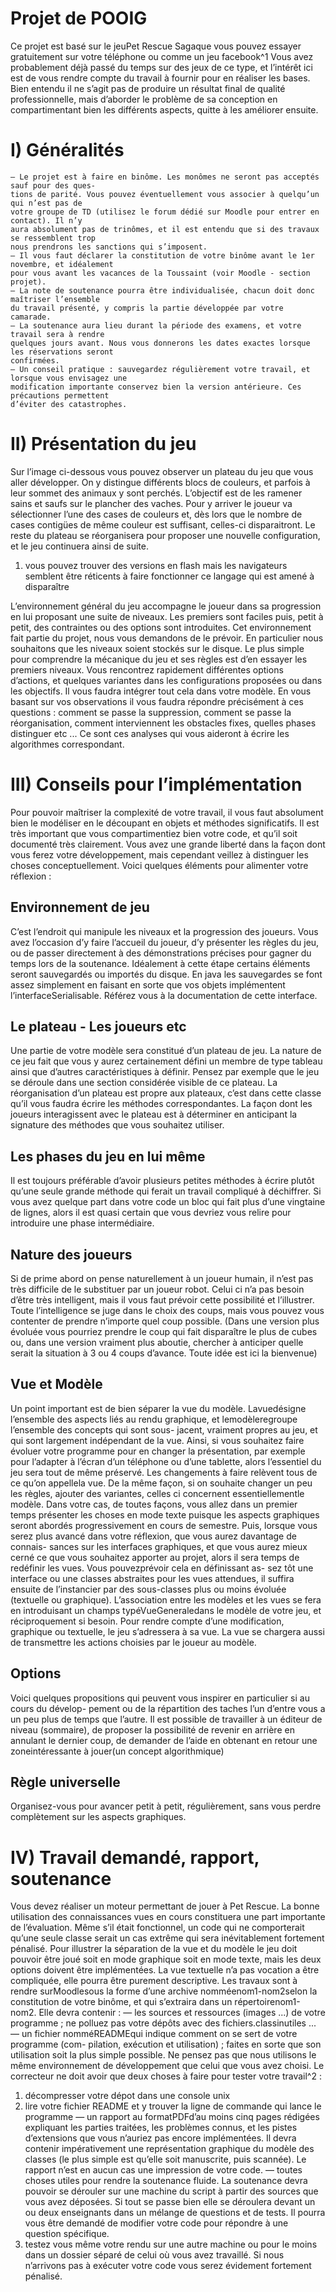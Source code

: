 # Projet de POOIG

Ce projet est basé sur le jeuPet Rescue Sagaque vous pouvez essayer gratuitement sur votre
téléphone ou comme un jeu facebook^1
Vous avez probablement déjà passé du temps sur des jeux de ce type, et l’intérêt ici est de
vous rendre compte du travail à fournir pour en réaliser les bases. Bien entendu il ne s’agit pas de
produire un résultat final de qualité professionnelle, mais d’aborder le problème de sa conception
en compartimentant bien les différents aspects, quitte à les améliorer ensuite.

# I) Généralités

```
— Le projet est à faire en binôme. Les monômes ne seront pas acceptés sauf pour des ques-
tions de parité. Vous pouvez éventuellement vous associer à quelqu’un qui n’est pas de
votre groupe de TD (utilisez le forum dédié sur Moodle pour entrer en contact). Il n’y
aura absolument pas de trinômes, et il est entendu que si des travaux se ressemblent trop
nous prendrons les sanctions qui s’imposent.
— Il vous faut déclarer la constitution de votre binôme avant le 1er novembre, et idéalement
pour vous avant les vacances de la Toussaint (voir Moodle - section projet).
— La note de soutenance pourra être individualisée, chacun doit donc maîtriser l’ensemble
du travail présenté, y compris la partie développée par votre camarade.
— La soutenance aura lieu durant la période des examens, et votre travail sera à rendre
quelques jours avant. Nous vous donnerons les dates exactes lorsque les réservations seront
confirmées.
— Un conseil pratique : sauvegardez régulièrement votre travail, et lorsque vous envisagez une
modification importante conservez bien la version antérieure. Ces précautions permettent
d’éviter des catastrophes.
```
# II) Présentation du jeu

Sur l’image ci-dessous vous pouvez observer un plateau du jeu que vous aller développer. On
y distingue différents blocs de couleurs, et parfois à leur sommet des animaux y sont perchés.
L’objectif est de les ramener sains et saufs sur le plancher des vaches. Pour y arriver le joueur va
sélectionner l’une des cases de couleurs et, dès lors que le nombre de cases contigües de même
couleur est suffisant, celles-ci disparaitront. Le reste du plateau se réorganisera pour proposer
une nouvelle configuration, et le jeu continuera ainsi de suite.

1. vous pouvez trouver des versions en flash mais les navigateurs semblent être réticents à faire fonctionner ce
langage qui est amené à disparaître


L’environnement général du jeu accompagne le joueur dans sa progression en lui proposant
une suite de niveaux. Les premiers sont faciles puis, petit à petit, des contraintes ou des options
sont introduites. Cet environnement fait partie du projet, nous vous demandons de le prévoir.
En particulier nous souhaitons que les niveaux soient stockés sur le disque.
Le plus simple pour comprendre la mécanique du jeu et ses règles est d’en essayer les premiers
niveaux. Vous rencontrez rapidement différentes options d’actions, et quelques variantes dans les
configurations proposées ou dans les objectifs. Il vous faudra intégrer tout cela dans votre modèle.
En vous basant sur vos observations il vous faudra répondre précisément à ces questions :
comment se passe la suppression, comment se passe la réorganisation, comment interviennent les
obstacles fixes, quelles phases distinguer etc ... Ce sont ces analyses qui vous aideront à écrire les
algorithmes correspondant.

# III) Conseils pour l’implémentation

Pour pouvoir maîtriser la complexité de votre travail, il vous faut absolument bien le modéliser
en le découpant en objets et méthodes significatifs. Il est très important que vous compartimentiez
bien votre code, et qu’il soit documenté très clairement. Vous avez une grande liberté dans
la façon dont vous ferez votre développement, mais cependant veillez à distinguer les choses
conceptuellement. Voici quelques éléments pour alimenter votre réflexion :

## Environnement de jeu

C’est l’endroit qui manipule les niveaux et la progression des joueurs. Vous avez l’occasion
d’y faire l’accueil du joueur, d’y présenter les règles du jeu, ou de passer directement à des
démonstrations précises pour gagner du temps lors de la soutenance.
Idéalement à cette étape certains éléments seront sauvegardés ou importés du disque. En
java les sauvegardes se font assez simplement en faisant en sorte que vos objets implémentent
l’interfaceSerialisable. Référez vous à la documentation de cette interface.


## Le plateau - Les joueurs etc

Une partie de votre modèle sera constitué d’un plateau de jeu. La nature de ce jeu fait que
vous y aurez certainement défini un membre de type tableau ainsi que d’autres caractéristiques à
définir. Pensez par exemple que le jeu se déroule dans une section considérée visible de ce plateau.
La réorganisation d’un plateau est propre aux plateaux, c’est dans cette classe qu’il vous faudra
écrire les méthodes correspondantes.
La façon dont les joueurs interagissent avec le plateau est à déterminer en anticipant la
signature des méthodes que vous souhaitez utiliser.

## Les phases du jeu en lui même

Il est toujours préférable d’avoir plusieurs petites méthodes à écrire plutôt qu’une seule grande
méthode qui ferait un travail compliqué à déchiffrer.
Si vous avez quelque part dans votre code un bloc qui fait plus d’une vingtaine de lignes,
alors il est quasi certain que vous devriez vous relire pour introduire une phase intermédiaire.

## Nature des joueurs

Si de prime abord on pense naturellement à un joueur humain, il n’est pas très difficile de le
substituer par un joueur robot. Celui ci n’a pas besoin d’être très intelligent, mais il vous faut
prévoir cette possibilité et l’illustrer. Toute l’intelligence se juge dans le choix des coups, mais
vous pouvez vous contenter de prendre n’importe quel coup possible. (Dans une version plus
évoluée vous pourriez prendre le coup qui fait disparaître le plus de cubes ou, dans une version
vraiment plus aboutie, chercher à anticiper quelle serait la situation à 3 ou 4 coups d’avance.
Toute idée est ici la bienvenue)

## Vue et Modèle

Un point important est de bien séparer la vue du modèle. Lavuedésigne l’ensemble des
aspects liés au rendu graphique, et lemodèleregroupe l’ensemble des concepts qui sont sous-
jacent, vraiment propres au jeu, et qui sont largement indépendant de la vue.
Ainsi, si vous souhaitez faire évoluer votre programme pour en changer la présentation, par
exemple pour l’adapter à l’écran d’un téléphone ou d’une tablette, alors l’essentiel du jeu sera
tout de même préservé. Les changements à faire relèvent tous de ce qu’on appellela vue. De la
même façon, si on souhaite changer un peu les règles, ajouter des variantes, celles ci concernent
essentiellementle modèle.
Dans votre cas, de toutes façons, vous allez dans un premier temps présenter les choses en
mode texte puisque les aspects graphiques seront abordés progressivement en cours de semestre.
Puis, lorsque vous serez plus avancé dans votre réflexion, que vous aurez davantage de connais-
sances sur les interfaces graphiques, et que vous aurez mieux cerné ce que vous souhaitez apporter
au projet, alors il sera temps de redéfinir les vues. Vous pouvezprévoir cela en définissant as-
sez tôt une interface ou une classes abstraites pour les vues attendues, il suffira ensuite
de l’instancier par des sous-classes plus ou moins évoluée (textuelle ou graphique). L’association
entre les modèles et les vues se fera en introduisant un champs typéVueGeneraledans le modèle
de votre jeu, et réciproquement si besoin. Pour rendre compte d’une modification, graphique ou
textuelle, le jeu s’adressera à sa vue. La vue se chargera aussi de transmettre les actions choisies
par le joueur au modèle.


## Options

Voici quelques propositions qui peuvent vous inspirer en particulier si au cours du dévelop-
pement ou de la répartition des taches l’un d’entre vous a un peu plus de temps que l’autre.
Il est possible de travailler à un éditeur de niveau (sommaire), de proposer la possibilité de
revenir en arrière en annulant le dernier coup, de demander de l’aide en obtenant en retour une
zoneintéressante à jouer(un concept algorithmique)

## Règle universelle

Organisez-vous pour avancer petit à petit, régulièrement, sans vous perdre complètement sur
les aspects graphiques.

# IV) Travail demandé, rapport, soutenance

Vous devez réaliser un moteur permettant de jouer à Pet Rescue. La bonne utilisation des
connaissances vues en cours constituera une part importante de l’évaluation. Même s’il était
fonctionnel, un code qui ne comporterait qu’une seule classe serait un cas extrême qui sera
inévitablement fortement pénalisé.
Pour illustrer la séparation de la vue et du modèle le jeu doit pouvoir être joué soit en mode
graphique soit en mode texte, mais les deux options doivent être implémentées. La vue textuelle
n’a pas vocation a être compliquée, elle pourra être purement descriptive.
Les travaux sont à rendre surMoodlesous la forme d’une archive nomméenom1-nom2selon
la constitution de votre binôme, et qui s’extraira dans un répertoirenom1-nom2. Elle devra
contenir :
— les sources et ressources (images ...) de votre programme ; ne polluez pas votre dépôts
avec des fichiers.classinutiles ...
— un fichier nomméREADMEqui indique comment on se sert de votre programme (com-
pilation, exécution et utilisation) ; faites en sorte que son utilisation soit la plus simple
possible. Ne pensez pas que nous utilisons le même environnement de développement que
celui que vous avez choisi. Le correcteur ne doit avoir que deux choses à faire pour tester
votre travail^2 :

1. décompresser votre dépot dans une console unix
2. lire votre fichier README et y trouver la ligne de commande qui lance le programme
— un rapport au formatPDFd’au moins cinq pages rédigées expliquant les parties traitées,
les problèmes connus, et les pistes d’extensions que vous n’auriez pas encore implémentées.
Il devra contenir impérativement une représentation graphique du modèle des classes (le
plus simple est qu’elle soit manuscrite, puis scannée). Le rapport n’est en aucun cas une
impression de votre code.
— toutes choses utiles pour rendre la soutenance fluide.
La soutenance devra pouvoir se dérouler sur une machine du script à partir des sources que
vous avez déposées. Si tout se passe bien elle se déroulera devant un ou deux enseignants dans
un mélange de questions et de tests. Il pourra vous être demandé de modifier votre code pour
répondre à une question spécifique.
2. testez vous même votre rendu sur une autre machine ou pour le moins dans un dossier séparé de celui où
vous avez travaillé. Si nous n’arrivons pas à exécuter votre code vous serez évidement fortement pénalisé.


